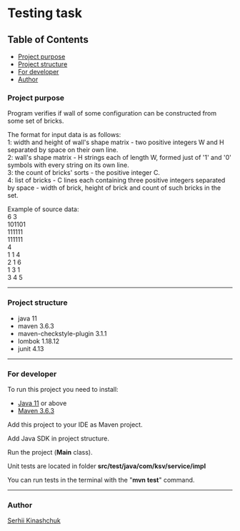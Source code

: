 # Testing task

## Table of Contents
* [Project purpose](#purpose)
* [Project structure](#structure)
* [For developer](#developer)
* [Author](#author)

### <a name="purpose"></a>Project purpose

Program verifies if wall of some configuration 
can be constructed from some set of bricks.

The format for input data is as follows: <br>
1: width and height of wall's shape matrix - two positive integers W and H separated by space on their own line. <br>
2: wall's shape matrix - H strings each of length W, formed just of '1' and '0' symbols with every string on its own line. <br>
3: the count of bricks' sorts - the positive integer C. <br>
4: list of bricks - C lines each containing three positive integers separated by space - width of brick, height of brick and count of such bricks in the set. <br>

Example of source data: <br>
6 3<br>
101101<br>
111111<br>
111111<br>
4<br>
1 1 4<br>
2 1 6<br>
1 3 1<br>
3 4 5<br>
<hr>

### <a name="structure"></a>Project structure

- java 11
- maven 3.6.3
- maven-checkstyle-plugin 3.1.1
- lombok 1.18.12
- junit 4.13

<hr>

### <a name='developer'></a>For developer

To run this project you need to install:

- <a href="https://www.oracle.com/java/technologies/javase-jdk11-downloads.html">Java 11</a> or above
- <a href="http://maven.apache.org/download.cgi"> Maven 3.6.3</a>

Add this project to your IDE as Maven project.

Add Java SDK in project structure.

Run the project (<b>Main</b> class). <br>

Unit tests are located in folder <b>src/test/java/com/ksv/service/impl</b>

You can run tests in the terminal with the "<b>mvn test</b>" command.
<hr>

### <a name='author'></a>Author
[Serhii Kinashchuk](https://github.com/serg-ksv)
